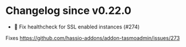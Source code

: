 # Changelog since v0.22.0
- 🔨 Fix healthcheck for SSL enabled instances (#274)

Fixes https://github.com/hassio-addons/addon-tasmoadmin/issues/273 
